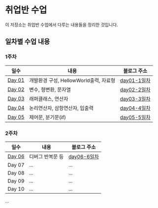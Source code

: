 # 취업반 수업

이 저장소는 취업반 수업에서 다루는 내용들을 정리한 것입니다.

## 일차별 수업 내용

### 1주차

| 일수 | 내용 | 블로그 주소 |
|---|---|---|
| [Day 01](https://github.com/Noah3521/itbnak/tree/main/1주차/day01) | 개발환경 구성, HellowWorld출력, 자료형 | [day01-1일차](https://velog.io/@noah3521/취업반-1일차) |
| [Day 02](https://github.com/Noah3521/itbnak/tree/main/1주차/day02) | 변수, 형변환, 문자열 | [day02-2일차](https://velog.io/@noah3521/취업반-2일차) |
| [Day 03](https://github.com/Noah3521/itbnak/tree/main/1주차/day03) | 래퍼클래스, 연산자| [day03-3일차](https://velog.io/@noah3521/취업반-3일차) |
| [Day 04](https://github.com/Noah3521/itbnak/tree/main/1주차/day04) | 논리연산자, 삼항연산자, 입출력| [day04-4일차](https://velog.io/@noah3521/취업반-4일차) |
| [Day 05](https://github.com/Noah3521/itbnak/tree/main/1주차/day05) | 제어문, 분기문(if) | [day05-5일차](https://velog.io/@noah3521/취업반-5일차) |

### 2주차

| 일수 | 내용 | 블로그 주소 |
|---|---|---|
| [Day 06](https://github.com/Noah3521/itbnak/tree/main/2주차/day06) | 디버그  반복문 등 | [day06-6일차](https://velog.io/@noah3521/취업반-6일차)
| Day 07 | ... | ... |
| Day 08 | ... | ... |
| Day 09 | ... | ... |
| Day 10 | ... | ... |

...
